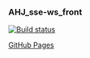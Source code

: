 ### AHJ_sse-ws_front

[![Build status](https://ci.appveyor.com/api/projects/status/mmofyulfsbsd6rum?svg=true)](https://ci.appveyor.com/project/CoolPaK/ahj-sse-ws-front)

[GitHub Pages](https://coolpak.github.io/ahj_sse-ws_front/)